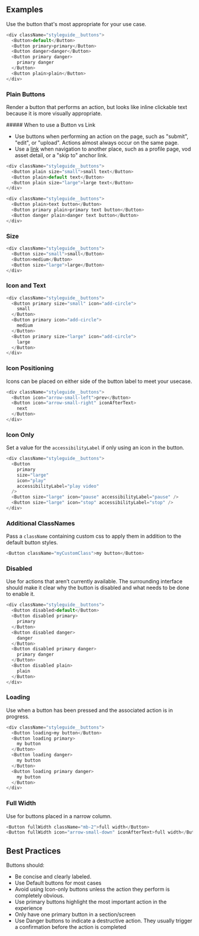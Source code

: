 ## Examples

Use the button that's most appropriate for your use case.

```js
<div className="styleguide__buttons">
  <Button>default</Button>
  <Button primary>primary</Button>
  <Button danger>danger</Button>
  <Button primary danger>
    primary danger
  </Button>
  <Button plain>plain</Button>
</div>
```

### Plain Buttons

Render a button that performs an action, but looks like inline clickable text because it is more visually appropriate.

<div className="styleguide__callout">
##### When to use a Button vs Link

- Use buttons when performing an action on the page, such as "submit", "edit", or "upload". Actions almost always occur on the same page.
- Use a [link](#/Components/Link) when navigation to another place, such as a profile page, vod asset detail, or a "skip to" anchor link.
  </div>

```js
<div className="styleguide__buttons">
  <Button plain size="small">small text</Button>
  <Button plain>default text</Button>
  <Button plain size="large">large text</Button>
</div>

<div className="styleguide__buttons">
  <Button plain>text button</Button>
  <Button primary plain>primary text button</Button>
  <Button danger plain>danger text button</Button>
</div>
```

### Size

```js
<div className="styleguide__buttons">
  <Button size="small">small</Button>
  <Button>medium</Button>
  <Button size="large">large</Button>
</div>
```

### Icon and Text

```js
<div className="styleguide__buttons">
  <Button primary size="small" icon="add-circle">
    small
  </Button>
  <Button primary icon="add-circle">
    medium
  </Button>
  <Button primary size="large" icon="add-circle">
    large
  </Button>
</div>
```

### Icon Positioning

Icons can be placed on either side of the button label to meet your usecase.

```js
<div className="styleguide__buttons">
  <Button icon="arrow-small-left">prev</Button>
  <Button icon="arrow-small-right" iconAfterText>
    next
  </Button>
</div>
```

### Icon Only

Set a value for the `accessibilityLabel` if only using an icon in the button.

```js
<div className="styleguide__buttons">
  <Button
    primary
    size="large"
    icon="play"
    accessibilityLabel="play video"
  />
  <Button size="large" icon="pause" accessibilityLabel="pause" />
  <Button size="large" icon="stop" accessibilityLabel="stop" />
</div>
```

### Additional ClassNames

Pass a `className` containing custom css to apply them in addition to the default button styles.

```js
<Button className="myCustomClass">my button</Button>
```

### Disabled

Use for actions that aren’t currently available. The surrounding interface should make it clear why the button is disabled and what needs to be done to enable it.

```js
<div className="styleguide__buttons">
  <Button disabled>default</Button>
  <Button disabled primary>
    primary
  </Button>
  <Button disabled danger>
    danger
  </Button>
  <Button disabled primary danger>
    primary danger
  </Button>
  <Button disabled plain>
    plain
  </Button>
</div>
```

### Loading

Use when a button has been pressed and the associated action is in progress.

```js
<div className="styleguide__buttons">
  <Button loading>my button</Button>
  <Button loading primary>
    my button
  </Button>
  <Button loading danger>
    my button
  </Button>
  <Button loading primary danger>
    my button
  </Button>
</div>
```

### Full Width

Use for buttons placed in a narrow column.

```js
<Button fullWidth className="mb-2">full width</Button>
<Button fullWidth icon="arrow-small-down" iconAfterText>full width</Button>

```

## Best Practices

Buttons should:

- Be concise and clearly labeled.
- Use Default buttons for most cases
- Avoid using Icon-only buttons unless the action they perform is completely obvious.
- Use primary buttons highlight the most important action in the experience
- Only have one primary button in a section/screen
- Use Danger buttons to indicate a destructive action. They usually trigger a confirmation before the action is completed
